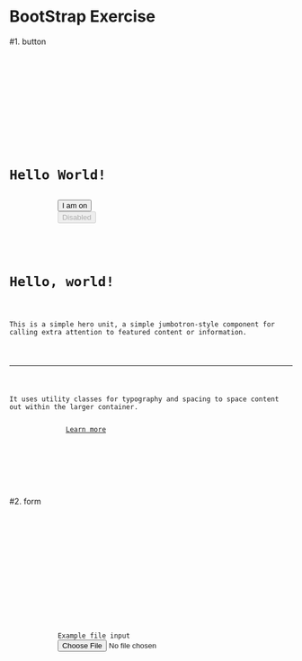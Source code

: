 # BootStrap Exercise

#1. button
<pre><code>
  <!DOCTYPE html>
  <html>
    <head>
      <meta charset="utf-8">
      <title>project.html</title>
      <link rel="stylesheet" href="https://stackpath.bootstrapcdn.com/bootstrap/4.1.3/css/bootstrap.min.css" integrity="sha384-MCw98/SFnGE8fJT3GXwEOngsV7Zt27NXFoaoApmYm81iuXoPkFOJwJ8ERdknLPMO" crossorigin="anonymous">
    </head>
    <body>
      <div class="container">
            <h1>Hello World!</h1>
            <button class="btn btn-success btn-lg" type="button" name="button" >I am on</button>
            <button class="btn btn-success btn-lg" type="button" name="button" disabled="disabled" >Disabled</button>

            <div class="jumbotron">
              <h1 class="display-4">Hello, world!</h1>
              <p class="lead">This is a simple hero unit, a simple jumbotron-style component for calling extra attention to featured content or information.</p>
              <hr class="my-4">
              <p>It uses utility classes for typography and spacing to space content out within the larger container.</p>
              <a class="btn btn-primary btn-lg" href="#" role="button">Learn more</a>
          </div>
      </div>
    </body>
  </html>

</code></pre>

#2. form
<pre><code>
  <!DOCTYPE html>
  <html>
    <head>
      <meta charset="utf-8">
      <title>Project.html</title>
      <link rel="stylesheet" href="https://stackpath.bootstrapcdn.com/bootstrap/4.1.3/css/bootstrap.min.css" integrity="sha384-MCw98/SFnGE8fJT3GXwEOngsV7Zt27NXFoaoApmYm81iuXoPkFOJwJ8ERdknLPMO" crossorigin="anonymous">
    </head>
    <body>
      <div class="container">
        <form>
          <div class="form-group">
            <label for="exampleFormControlFile1">Example file input</label>
            <input type="file" class="form-control-file" id="exampleFormControlFile1">
          </div>
        </form>
      </div>
    </body>
  </html>
</code></pre>
